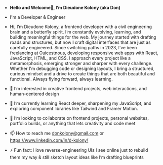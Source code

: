 - **Hello and Welcome👋, I’m Dieudone Kolony (aka Don)**
- I'm a Developer & Engineer

- Hi, I’m Dieudone Kolony, a frontend developer with a civil engineering brain and a butterfly spirit. I’m constantly evolving, learning, and building meaningful things for the web. My journey started with drafting roads and structures, but now I craft digital interfaces that are just as carefully engineered. Since switching paths in 2023, I’ve been freelancing at Ouicestnous, developing responsive web apps with React, JavaScript, HTML, and CSS. I approach every project like a metamorphosis, emerging stronger and sharper with every challenge. Whether I'm debugging code or designing layouts, I bring a structured, curious mindset and a drive to create things that are both beautiful and functional. Always flying forward, always learning.




- 👀 I’m interested in creative frontend projects, web interactions, and human-centered design
- 🌱 I’m currently learning React deeper, sharpening my JavaScript, and exploring component libraries like Tailwind and Framer Motion.
- 💞️ I’m looking to collaborate on frontend projects, personal websites, portfolio builds, or anything that lets creativity and code meet
- 📫 How to reach me donkolony@gmail.com or https://www.linkedin.com/in/d-kolony/
- ⚡ Fun fact: I love reverse-engineering UIs I see online just to rebuild them my way & still sketch layout ideas like I’m drafting blueprints



<!---
donkolony/donkolony is a ✨ special ✨ repository because its `README.md` (this file) appears on your GitHub profile.
You can click the Preview link to take a look at your changes.
--->
